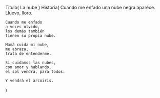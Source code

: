 Titulo(
    La nube
)
Historia(
    Cuando me enfado
    una nube negra aparece.
    Lluevo, lloro.

    Cuando me enfado
    a veces olvido,
    los demás también 
    tienen su propia nube.

    Mamá cuida mi nube,
    me abraza,
    trata de entenderme.

    Si cuidamos las nubes,
    con amor y hablando,
    el sol vendrá, para todos.

    Y vendrá el arcoiris.
)